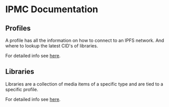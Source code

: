 # IPMC Documentation

## Profiles

A profile has all the information on how to connect to an IPFS network. And where to lookup the latest CID's of libraries.

For detailed info see [here](./Profile.md).

## Libraries

Libraries are a collection of media items of a specific type and are tied to a specific profile.

For detailed info see [here](./library/README.md).
